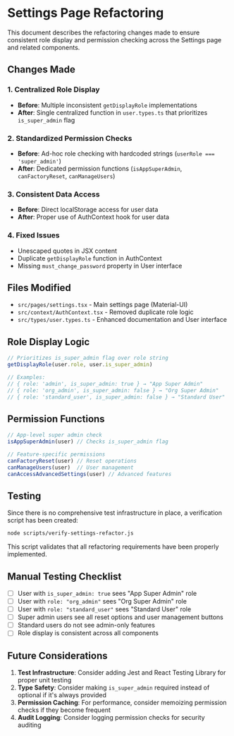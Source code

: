 # Settings Page Refactoring

This document describes the refactoring changes made to ensure consistent role display and permission checking across the Settings page and related components.

## Changes Made

### 1. Centralized Role Display
- **Before**: Multiple inconsistent `getDisplayRole` implementations
- **After**: Single centralized function in `user.types.ts` that prioritizes `is_super_admin` flag

### 2. Standardized Permission Checks  
- **Before**: Ad-hoc role checking with hardcoded strings (`userRole === 'super_admin'`)
- **After**: Dedicated permission functions (`isAppSuperAdmin`, `canFactoryReset`, `canManageUsers`)

### 3. Consistent Data Access
- **Before**: Direct localStorage access for user data  
- **After**: Proper use of AuthContext hook for user data

### 4. Fixed Issues
- Unescaped quotes in JSX content
- Duplicate `getDisplayRole` function in AuthContext
- Missing `must_change_password` property in User interface

## Files Modified

- `src/pages/settings.tsx` - Main settings page (Material-UI)
- `src/context/AuthContext.tsx` - Removed duplicate role logic
- `src/types/user.types.ts` - Enhanced documentation and User interface

## Role Display Logic

```typescript
// Prioritizes is_super_admin flag over role string
getDisplayRole(user.role, user.is_super_admin)

// Examples:
// { role: 'admin', is_super_admin: true } → "App Super Admin"  
// { role: 'org_admin', is_super_admin: false } → "Org Super Admin"
// { role: 'standard_user', is_super_admin: false } → "Standard User"
```

## Permission Functions

```typescript
// App-level super admin check
isAppSuperAdmin(user) // Checks is_super_admin flag

// Feature-specific permissions
canFactoryReset(user) // Reset operations
canManageUsers(user)  // User management  
canAccessAdvancedSettings(user) // Advanced features
```

## Testing

Since there is no comprehensive test infrastructure in place, a verification script has been created:

```bash
node scripts/verify-settings-refactor.js
```

This script validates that all refactoring requirements have been properly implemented.

## Manual Testing Checklist

- [ ] User with `is_super_admin: true` sees "App Super Admin" role
- [ ] User with `role: "org_admin"` sees "Org Super Admin" role  
- [ ] User with `role: "standard_user"` sees "Standard User" role
- [ ] Super admin users see all reset options and user management buttons
- [ ] Standard users do not see admin-only features
- [ ] Role display is consistent across all components

## Future Considerations

1. **Test Infrastructure**: Consider adding Jest and React Testing Library for proper unit testing
2. **Type Safety**: Consider making `is_super_admin` required instead of optional if it's always provided
3. **Permission Caching**: For performance, consider memoizing permission checks if they become frequent
4. **Audit Logging**: Consider logging permission checks for security auditing